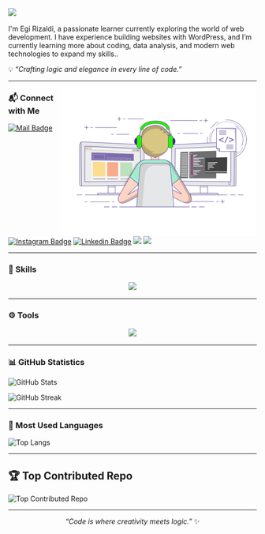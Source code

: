 <img src="https://capsule-render.vercel.app/api?type=waving&height=300&color=gradient&text=Hi,%20I'm%20Egi%20Rizaldi&animation=fadeIn&section=header&reversal=false&textBg=false" />

I'm Egi Rizaldi, a passionate learner currently exploring the world of web development.
I have experience building websites with WordPress, and I’m currently learning more about coding, data analysis, and modern web technologies to expand my skills..


💡 *“Crafting logic and elegance in every line of code.”*

---

<img align="right" alt="Coding" width="400" src="https://raw.githubusercontent.com/devSouvik/devSouvik/master/gif3.gif">


### 📬 Connect with Me

[![Mail Badge](https://img.shields.io/badge/-egirzld26@gmail.com-dc2626?style=flat&labelColor=dc2626&logo=gmail&logoColor=white)](#)
[![Instagram Badge](https://img.shields.io/badge/-@egirizald-c026d3?style=flat&labelColor=c026d3&logo=instagram&logoColor=white)](https://www.instagram.com/egirizald/)
[![Linkedin Badge](https://img.shields.io/badge/-Egi%20Rizaldi%20Hamzaoui-0284c7?style=flat&labelColor=0284c7&logo=linkedin&logoColor=white)](https://www.linkedin.com/in/egi-rizaldi-014a5231a?utm_source=share&utm_campaign=share_via&utm_content=profile&utm_medium=android_app)
[![](https://komarev.com/ghpvc/?username=egirizaldi&color=blue&label=Profile%20Views)](https://github.com/egirizaldi)
[![](https://img.shields.io/github/followers/egirizaldi?label=GitHub%20Followers)](https://github.com/egirizaldi)

---

### 🧠 Skills
<p align="center">
  <a href="https://skillicons.dev">
    <img src="https://skillicons.dev/icons?i=html,css,python,wordpress,figma,bootstrap&theme=light" />
    
  </a>
</p>

---

### ⚙️ Tools
<p align="center">
  <a href="https://skillicons.dev">
    <img src="https://skillicons.dev/icons?i=vscode,git,github&theme=light" />
  </a>
</p>

---

### 📊 GitHub Statistics

![GitHub Stats](https://github-readme-stats.vercel.app/api?username=egirizaldi&theme=react&show_icons=true&hide_border=false)

![GitHub Streak](https://github-readme-streak-stats.herokuapp.com?user=egirizaldi&theme=react&hide_border=false&currStreakNum=61DAFB&sideLabels=61DAFB&currStreakLabel=61DAFB)

---

### 🧩 Most Used Languages

![Top Langs](https://github-readme-stats.vercel.app/api/top-langs/?username=egirizaldi&layout=compact&langs_count=8&theme=react&hide_border=false&custom_title=Most%20Used%20Languages&include_orgs=true)


---


## 🏆 Top Contributed Repo

![Top Contributed Repo](https://github-contributor-stats.vercel.app/api?username=egirizaldi&limit=5&theme=react&combine_all_yearly_contributions=true)

---

<p align="center">
  <i>“Code is where creativity meets logic.”</i> ✨
</p>
